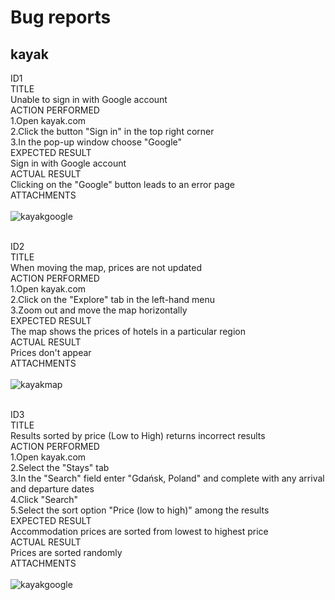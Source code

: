 <h1>Bug reports</h1>

<h2>kayak</h2>

ID1<br>
TITLE<br>
Unable to sign in with Google account<br>
ACTION PERFORMED<br>
1.Open kayak.com<br>
2.Click the button "Sign in" in the top right corner<br>
3.In the pop-up window choose "Google"<br>
EXPECTED RESULT<br>
Sign in with Google account<br>
ACTUAL RESULT<br>
Clicking on the "Google" button leads to an error page<br>
ATTACHMENTS<br><br>
<img src='https://i.ibb.co/fk6vFtV/kayakgoogle.jpg' alt='kayakgoogle' border='0'>
<br><br>

ID2<br>
TITLE<br>
When moving the map, prices are not updated<br>
ACTION PERFORMED<br>
1.Open kayak.com<br>
2.Click on the "Explore" tab in the left-hand menu<br>
3.Zoom out and move the map horizontally<br>
EXPECTED RESULT<br>
The map shows the prices of hotels in a particular region<br>
ACTUAL RESULT<br>
Prices don't appear<br>
ATTACHMENTS<br><br>
<img src='https://i.ibb.co/SXN6H2v/kayakmap.jpg' border='0' alt='kayakmap'/>
<br><br>

ID3<br>
TITLE<br>
Results sorted by price (Low to High) returns incorrect results<br>
ACTION PERFORMED<br>
1.Open kayak.com<br>
2.Select the "Stays" tab<br>
3.In the "Search" field enter "Gdańsk, Poland" and complete with any arrival and departure dates<br>
4.Click "Search"<br>
5.Select the sort option "Price (low to high)" among the results<br>
EXPECTED RESULT<br>
Accommodation prices are sorted from lowest to highest price<br>
ACTUAL RESULT<br>
Prices are sorted randomly<br>
ATTACHMENTS<br><br>
<img src='https://i.ibb.co/nQvmR2C/kayaksortprice.jpg' alt='kayakgoogle' border='0'>
<br><br>
